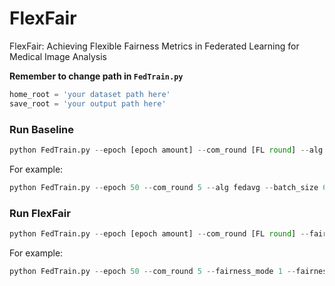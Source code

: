 # FlexFair
FlexFair: Achieving Flexible Fairness Metrics in Federated Learning for Medical Image Analysis

**Remember to change path in `FedTrain.py`**

```python
home_root = 'your dataset path here'
save_root = 'your output path here'
```

### Run Baseline
```python
python FedTrain.py --epoch [epoch amount] --com_round [FL round] --alg [baseline method] --batch_size [batch size]
```
For example:
```python
python FedTrain.py --epoch 50 --com_round 5 --alg fedavg --batch_size 64
```

### Run FlexFair
```python
python FedTrain.py --epoch [epoch amount] --com_round [FL round] --fairness_mode 1 --fairness_step [number to split batch] --penalty_weight [penalty weight]
```
For example:
```python
python FedTrain.py --epoch 50 --com_round 5 --fairness_mode 1 --fairness_step 8 --penalty_weight 1.0
```
